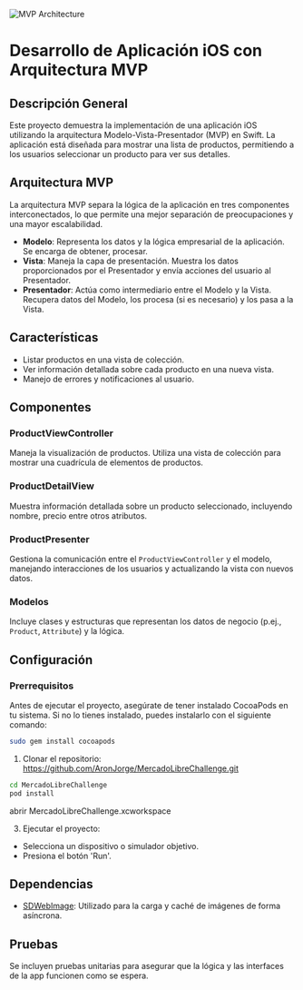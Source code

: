 
![MVP Architecture](https://miro.medium.com/v2/resize:fit:720/format:webp/0*i9q7pRK5rZWNhT2n.png "Model-View-Presenter Architecture Diagram")

# Desarrollo de Aplicación iOS con Arquitectura MVP

## Descripción General

Este proyecto demuestra la implementación de una aplicación iOS utilizando la arquitectura Modelo-Vista-Presentador (MVP) en Swift. La aplicación está diseñada para mostrar una lista de productos, permitiendo a los usuarios seleccionar un producto para ver sus detalles.

## Arquitectura MVP

La arquitectura MVP separa la lógica de la aplicación en tres componentes interconectados, lo que permite una mejor separación de preocupaciones y una mayor escalabilidad.

- **Modelo**: Representa los datos y la lógica empresarial de la aplicación. Se encarga de obtener, procesar.
- **Vista**: Maneja la capa de presentación. Muestra los datos proporcionados por el Presentador y envía acciones del usuario al Presentador.
- **Presentador**: Actúa como intermediario entre el Modelo y la Vista. Recupera datos del Modelo, los procesa (si es necesario) y los pasa a la Vista.

## Características

- Listar productos en una vista de colección.
- Ver información detallada sobre cada producto en una nueva vista.
- Manejo de errores y notificaciones al usuario.

## Componentes

### ProductViewController

Maneja la visualización de productos. Utiliza una vista de colección para mostrar una cuadrícula de elementos de productos.

### ProductDetailView

Muestra información detallada sobre un producto seleccionado, incluyendo nombre, precio entre otros atributos.

### ProductPresenter

Gestiona la comunicación entre el `ProductViewController` y el modelo, manejando interacciones de los usuarios y actualizando la vista con nuevos datos.

### Modelos

Incluye clases y estructuras que representan los datos de negocio (p.ej., `Product`, `Attribute`) y la lógica.

## Configuración


### Prerrequisitos

Antes de ejecutar el proyecto, asegúrate de tener instalado CocoaPods en tu sistema. Si no lo tienes instalado, puedes instalarlo con el siguiente comando:

```bash
sudo gem install cocoapods
```
1. Clonar el repositorio:
https://github.com/AronJorge/MercadoLibreChallenge.git

```bash
cd MercadoLibreChallenge
pod install
```

abrir MercadoLibreChallenge.xcworkspace

3. Ejecutar el proyecto:
- Selecciona un dispositivo o simulador objetivo.
- Presiona el botón 'Run'.

## Dependencias

- [SDWebImage](https://github.com/SDWebImage/SDWebImage): Utilizado para la carga y caché de imágenes de forma asíncrona.

## Pruebas

Se incluyen pruebas unitarias para asegurar que la lógica y las interfaces de la app funcionen como se espera.

